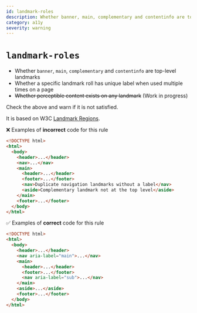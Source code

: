 ```yaml
---
id: landmark-roles
description: Whether banner, main, complementary and contentinfo are top-level landmarks. Whether a specific landmark roll has unique label when used multiple times on a page
category: a11y
severity: warning
---
```


# `landmark-roles`

- Whether `banner`, `main`, `complementary` and `contentinfo` are top-level landmarks
- Whether a specific landmark roll has unique label when used multiple times on a page
- ~~Whether perceptible content exists on any landmark~~ (Work in progress)

Check the above and warn if it is not satisfied.

It is based on W3C [Landmark Regions](https://www.w3.org/WAI/ARIA/apg/practices/landmark-regions/).

❌ Examples of **incorrect** code for this rule

```html
<!DOCTYPE html>
<html>
  <body>
    <header>...</header>
    <nav>...</nav>
    <main>
      <header>...</header>
      <footer>...</footer>
      <nav>Duplicate navigation landmarks without a label</nav>
      <aside>Complementary landmark not at the top level</aside>
    </main>
    <footer>...</footer>
  </body>
</html>
```

✅ Examples of **correct** code for this rule

```html
<!DOCTYPE html>
<html>
  <body>
    <header>...</header>
    <nav aria-label="main">...</nav>
    <main>
      <header>...</header>
      <footer>...</footer>
      <nav aria-label="sub">...</nav>
    </main>
    <aside>...</aside>
    <footer>...</footer>
  </body>
</html>
```

